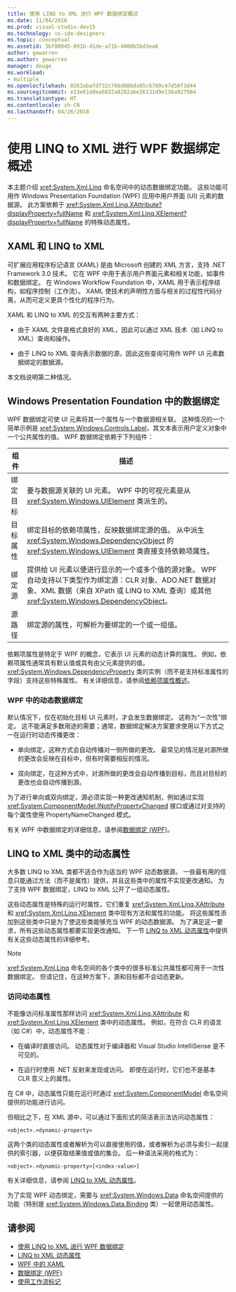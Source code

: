 ```yaml
---
title: 使用 LINQ to XML 进行 WPF 数据绑定概述
ms.date: 11/04/2016
ms.prod: visual-studio-dev15
ms.technology: vs-ide-designers
ms.topic: conceptual
ms.assetid: 3bf80845-891b-41de-a71b-4080b5bd3ea6
author: gewarren
ms.author: gewarren
manager: douge
ms.workload:
- multiple
ms.openlocfilehash: 0263aba7d732c766d08bda05c6700c47d58f3d44
ms.sourcegitcommit: e13e61ddea6032a8282abe16131d9e136a927984
ms.translationtype: HT
ms.contentlocale: zh-CN
ms.lasthandoff: 04/26/2018
---
```

# <a name="wpf-data-binding-with-linq-to-xml-overview"></a>使用 LINQ to XML 进行 WPF 数据绑定概述

本主题介绍 <xref:System.Xml.Linq> 命名空间中的动态数据绑定功能。 这些功能可用作 Windows Presentation Foundation (WPF) 应用中用户界面 (UI) 元素的数据源。 此方案依赖于 <xref:System.Xml.Linq.XAttribute?displayProperty=fullName> 和 <xref:System.Xml.Linq.XElement?displayProperty=fullName> 的特殊动态属性。

## <a name="xaml-and-linq-to-xml"></a>XAML 和 LINQ to XML

可扩展应用程序标记语言 (XAML) 是由 Microsoft 创建的 XML 方言，支持 .NET Framework 3.0 技术。 它在 WPF 中用于表示用户界面元素和相关功能，如事件和数据绑定。 在 Windows Workflow Foundation 中，XAML 用于表示程序结构，如程序控制（工作流）。 XAML 使技术的声明性方面与相关的过程性代码分离，从而可定义更具个性化的程序行为。

XAML 和 LINQ to XML 的交互有两种主要方式：

- 由于 XAML 文件是格式良好的 XML，因此可以通过 XML 技术（如 LINQ to XML）查询和操作。

- 由于 LINQ to XML 查询表示数据的源，因此这些查询可用作 WPF UI 元素数据绑定的数据源。

本文档说明第二种情况。

## <a name="data-binding-in-the-windows-presentation-foundation"></a>Windows Presentation Foundation 中的数据绑定

WPF 数据绑定可使 UI 元素将其一个属性与一个数据源相关联。 这种情况的一个简单示例是 <xref:System.Windows.Controls.Label>，其文本表示用户定义对象中一个公共属性的值。 WPF 数据绑定依赖于下列组件：

|组件|描述|
|---------------|-----------------|
|绑定目标|要与数据源关联的 UI 元素。 WPF 中的可视元素是从 <xref:System.Windows.UIElement> 类派生的。|
|目标属性|绑定目标的依赖项属性，反映数据绑定源的值。 从中派生 <xref:System.Windows.DependencyObject> 的 <xref:System.Windows.UIElement> 类直接支持依赖项属性。|
|绑定源|提供给 UI 元素以便进行显示的一个或多个值的源对象。 WPF 自动支持以下类型作为绑定源：CLR 对象、ADO.NET 数据对象、XML 数据（来自 XPath 或 LINQ to XML 查询）或其他 <xref:System.Windows.DependencyObject>。|
|源路径|绑定源的属性，可解析为要绑定的一个或一组值。|

依赖项属性是特定于 WPF 的概念，它表示 UI 元素的动态计算的属性。 例如，依赖项属性通常具有默认值或具有由父元素提供的值。 <xref:System.Windows.DependencyProperty> 类的实例（而不是支持标准属性的字段）支持这些特殊属性。 有关详细信息，请参阅[依赖项属性概述](/dotnet/framework/wpf/advanced/dependency-properties-overview)。

### <a name="dynamic-data-binding-in-wpf"></a>WPF 中的动态数据绑定

默认情况下，仅在初始化目标 UI 元素时，才会发生数据绑定。 这称为“一次性”绑定。 这不能满足多数用途的需要；通常，数据绑定解决方案要求使用以下方式之一在运行时动态传播更改：

- 单向绑定，这种方式会自动传播对一侧所做的更改。 最常见的情况是对源所做的更改会反映在目标中，但有时需要相反的情况。

- 双向绑定，在这种方式中，对源所做的更改会自动传播到目标，而且对目标的更改也会自动传播到源。

为了进行单向或双向绑定，源必须实现一种更改通知机制，例如通过实现 <xref:System.ComponentModel.INotifyPropertyChanged> 接口或通过对支持的每个属性使用 PropertyNameChanged 模式。

有关 WPF 中数据绑定的详细信息，请参阅[数据绑定 (WPF)](/dotnet/framework/wpf/data/data-binding-wpf)。

## <a name="dynamic-properties-in-linq-to-xml-classes"></a>LINQ to XML 类中的动态属性

大多数 LINQ to XML 类都不适合作为适当的 WPF 动态数据源。 一些最有用的信息只能通过方法（而不是属性）提供，并且这些类中的属性不实现更改通知。 为了支持 WPF 数据绑定，LINQ to XML 公开了一组动态属性。

这些动态属性是特殊的运行时属性，它们重复 <xref:System.Xml.Linq.XAttribute> 和 <xref:System.Xml.Linq.XElement> 类中现有方法和属性的功能。 将这些属性添加到这些类中只是为了使这些类能够充当 WPF 的动态数据源。 为了满足这一要求，所有这些动态属性都要实现更改通知。 下一节 [LINQ to XML 动态属性](../designers/linq-to-xml-dynamic-properties.md)中提供有关这些动态属性的详细参考。

> [!NOTE]
> <xref:System.Xml.Linq> 命名空间的各个类中的很多标准公共属性都可用于一次性数据绑定。 但请记住，在这种方案下，源和目标都不会动态更新。

### <a name="accessing-dynamic-properties"></a>访问动态属性

不能像访问标准属性那样访问 <xref:System.Xml.Linq.XAttribute> 和 <xref:System.Xml.Linq.XElement> 类中的动态属性。 例如，在符合 CLR 的语言（如 C#）中，动态属性不能：

- 在编译时直接访问。 动态属性对于编译器和 Visual Studio IntelliSense 是不可见的。

- 在运行时使用 .NET 反射来发现或访问。 即使在运行时，它们也不是基本 CLR 意义上的属性。

在 C# 中，动态属性只能在运行时通过 <xref:System.ComponentModel> 命名空间提供的功能进行访问。

但相比之下，在 XML 源中，可以通过下面形式的简洁表示法访问动态属性：

```
<object>.<dynamic-property>
```

这两个类的动态属性或者解析为可以直接使用的值，或者解析为必须与索引一起提供的索引器，以便获取结果值或值的集合。 后一种语法采用的格式为：

```
<object>.<dynamic-property>[<index-value>]
```

有关详细信息，请参阅 [LINQ to XML 动态属性](../designers/linq-to-xml-dynamic-properties.md)。

为了实现 WPF 动态绑定，需要与 <xref:System.Windows.Data> 命名空间提供的功能（特别是 <xref:System.Windows.Data.Binding> 类）一起使用动态属性。

## <a name="see-also"></a>请参阅

- [使用 LINQ to XML 进行 WPF 数据绑定](../designers/wpf-data-binding-with-linq-to-xml-overview.md)
- [LINQ to XML 动态属性](../designers/linq-to-xml-dynamic-properties.md)
- [WPF 中的 XAML](/dotnet/framework/wpf/advanced/xaml-in-wpf)
- [数据绑定 (WPF)](/dotnet/framework/wpf/data/data-binding-wpf)
- [使用工作流标记](http://go.microsoft.com/fwlink/?LinkId=98685)
